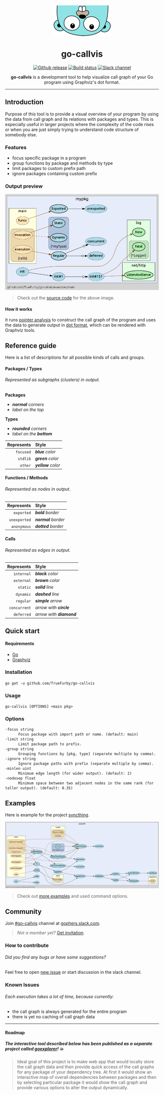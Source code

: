 <p align="center"><img src="images/gopher.png" alt="gopher"></p>

# <div align="center">go-callvis</div>

<p align="center">
  <a href="https://github.com/TrueFurby/go-callvis/releases"><img src="https://img.shields.io/github/release/truefurby/go-callvis.svg" alt="Github release"></a>
  <a href="https://travis-ci.org/TrueFurby/go-callvis"><img src="https://travis-ci.org/TrueFurby/go-callvis.svg?branch=master" alt="Build status"></a>
  <a href="https://gophers.slack.com/archives/go-callvis"><img src="https://img.shields.io/badge/gophers%20slack-%23go--callvis-ff69b4.svg" alt="Slack channel"></a>
</p>

<p align="center"><b>go-callvis</b> is a development tool to help visualize call graph of your Go program using Graphviz's dot format.</p>

---

## Introduction

Purpose of this tool is to provide a visual overview of your program by using the data from call graph and its relations with packages and types. This is especially useful in larger projects where the complexity of the code rises or when you are just simply trying to understand code structure of somebody else.

### Features

- focus specific package in a program
- group functions by package and methods by type
- limit packages to custom prefix path
- ignore packages containing custom prefix

### Output preview

[![main](images/main.png)](https://raw.githubusercontent.com/TrueFurby/go-callvis/master/images/main.png)

> Check out the [source code](examples/main) for the above image.

#### How it works

It runs [pointer analysis](https://godoc.org/golang.org/x/tools/go/pointer) to construct the call graph of the program and uses the data to generate output in [dot format](http://www.graphviz.org/content/dot-language), which can be rendered with Graphviz tools.

## Reference guide

Here is a list of descriptions for all possible kinds of calls and groups.

#### Packages / Types

###### Represented as subgraphs (clusters) in output.

**Packages**
- _**normal** corners_
- _label on the *top*_

**Types**
- _**rounded** corners_
- _label on the **bottom**_

Represents  | Style
----------: | :-------------
  `focused` | _**blue** color_
   `stdlib` | _**green** color_
    `other` | _**yellow** color_

#### Functions / Methods

###### Represented as nodes in output.

Represents   | Style
-----------: | :--------------
  `exported` | _**bold** border_
`unexported` | _**normal** border_
 `anonymous` | _**dotted** border_

#### Calls

###### Represented as edges in output.

Represents   | Style
-----------: | :-------------
  `internal` | _**black** color_
  `external` | _**brown** color_
    `static` | _**solid** line_
   `dynamic` | _**dashed** line_
   `regular` | _**simple** arrow_
`concurrent` | _arrow with **circle**_
  `deferred` | _arrow with **diamond**_

## Quick start

#### Requirements

- [Go](https://golang.org/dl/)
- [Graphviz](http://www.graphviz.org/Download..php)

### Installation

`go get -u github.com/TrueFurby/go-callvis`

### Usage

`go-callvis [OPTIONS] <main pkg>`

### Options

```
-focus string
      Focus package with import path or name. (default: main)
-limit string
      Limit package path to prefix.
-group string
      Grouping functions by [pkg, type] (separate multiple by comma).
-ignore string
      Ignore package paths with prefix (separate multiple by comma).
-minlen uint
      Minimum edge length (for wider output). (default: 2)
-nodesep float
      Minimum space between two adjacent nodes in the same rank (for taller output). (default: 0.35)
```

## Examples

Here is example for the project [syncthing](https://github.com/syncthing/syncthing).

[![syncthing example](images/syncthing.png)](https://raw.githubusercontent.com/TrueFurby/go-callvis/master/images/syncthing.png)

> Check out [more examples](examples) and used command options.

## Community

Join [#go-callvis](https://gophers.slack.com/archives/go-callvis) channel at [gophers.slack.com](http://gophers.slack.com).

> *Not a member yet?* [Get invitation](https://gophersinvite.herokuapp.com).

### How to contribute

###### Did you find any bugs or have some suggestions?

Feel free to open [new issue](https://github.com/TrueFurby/go-callvis/issues/new) or start discussion in the slack channel.

### Known Issues

###### Each execution takes a lot of time, because currently:
- the call graph is always generated for the entire program
- there is yet no caching of call graph data

---

#### Roadmap

##### The *interactive tool* described below has been published as a *separate project* called [goexplorer](https://github.com/TrueFurby/goexplorer)! :boom:

> Ideal goal of this project is to make web app that would locally store the call graph data and then provide quick access of the call graphs for any package of your dependency tree. At first it would show an interactive map of overall dependencies between packages and then by selecting particular package it would show the call graph and provide various options to alter the output dynamically.

